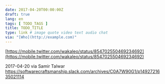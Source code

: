 ```yaml
---
date: 2017-04-20T00:00:00Z
draft: true
lang: en
tags: [ TODO_TAGS ]
title: TODO_TITLE
type: link # image quote video text audio chat
via: "[Who](http://example.com)"
---
```



[https://mobile.twitter.com/wakaleo/status/854702550469234692](https://mobile.twitter.com/wakaleo/status/854702550469234692)

2017-04-20 via Samir Talwar
https://softwarecraftsmanship.slack.com/archives/C0A7W90G1/p1492721635021114
